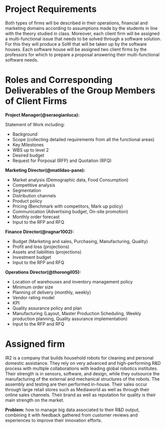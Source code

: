 # Project Requirements
Both types of firms will be described in their operations, financial and marketing domains according to assumptions made by the students in line with the theory studied in class. Moreover, each client firm will be assigned a multi-functional issue that needs to be solved through a software solution. For this they will produce a SoW that will be taken up by the software houses. Each software house will be assigned two client firms by the professors for which to prepare a proposal answering their multi-functional software needs. 

# Roles and Corresponding Deliverables of the Group Members of Client Firms
**Project Manager(@seraogianluca):**

Statement of Work including:

- Background
- Scope (collecting detailed requirements from all the functional areas)
- Key Milestones
- WBS up to level 2
- Desired budget
- Request for Porposal (RFP) and Quotation (RFQ)

**Marketing Director(@matildao-pane):** 

- Market analysis (Demographic data, Food Consumption)
- Competitive analysis
- Segmentation
- Distribution channels
- Product policy
- Pricing (Benchmark with competitors, Mark up policy)
- Communication (Advertising budget, On-site promotion)
- Monthly order forecast
- Input to the RFP and RFQ

**Finance Director(@ragnar1002):** 

- Budget (Marketing and sales, Purchasing, Manufacturing, Quality)
- Profit and loss (projections)
- Assets and liabilities (projections)
- Investment budget
- Input to the RFP and RFQ

**Operations Director(@thorongil05):**

- Location of warehouses and inventory management policy
- Minimum order size
- Planning of delivery (monthly, weekly)
- Vendor rating model
- KPI
- Quality assurance policy and plan
- Manufacturing (Layout, Master Production Scheduling, Weekly production planning, Quality assurance implementation) 
- Input to the RFP and RFQ

# Assigned firm
IR2 is a company that builds household robots for cleaning and personal domestic assistance. They rely on very advanced and high-performing R&D process with multiple collaborations with leading global robotics institutes. Their strength is in sensors, software, and design, while they outsource the manufacturing of the external and mechanical structures of the robots. The assembly and testing are then performed in-house. Their sales occur through large retail stores such as Mediaworld as well as through their online sales channels. Their brand as well as reputation for quality is their main strength on the market.

**Problem:** how to manage big data associated to their R&D output, combining it with feedback gathered from customer reviews and experiences to improve their innovation efforts.
